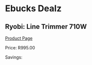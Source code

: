 
# Ebucks Dealz
## Ryobi: Line Trimmer 710W
[Product Page](https://www.ebucks.com/web/shop/productSelected.do?prodId=315080878&catId=363410833)

Price: R995.00

Savings: 


	